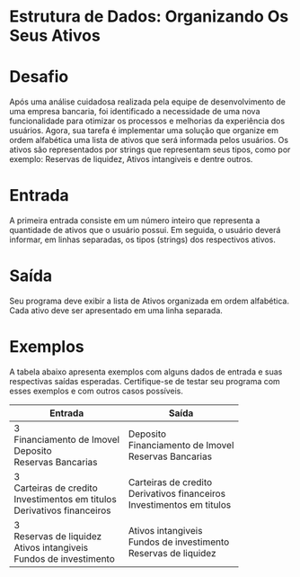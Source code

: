 # Estrutura de Dados: Organizando Os Seus Ativos

# Desafio
Após uma análise cuidadosa realizada pela equipe de desenvolvimento de uma empresa bancaria, foi identificado a necessidade de uma nova funcionalidade para otimizar os processos e melhorias da experiência dos usuários. 
Agora, sua tarefa é implementar uma solução que organize em ordem alfabética uma lista de ativos que será informada pelos usuários. 
Os ativos são representados por strings que representam seus tipos, como por exemplo: Reservas de liquidez, Ativos intangiveis e dentre outros.

# Entrada
A primeira entrada consiste em um número inteiro que representa a quantidade de ativos que o usuário possui. 
Em seguida, o usuário deverá informar, em linhas separadas, os tipos (strings) dos respectivos ativos.

# Saída
Seu programa deve exibir a lista de Ativos organizada em ordem alfabética. 
Cada ativo deve ser apresentado em uma linha separada.

# Exemplos
A tabela abaixo apresenta exemplos com alguns dados de entrada e suas respectivas saídas esperadas. 
Certifique-se de testar seu programa com esses exemplos e com outros casos possíveis.

| Entrada	| Saída |
| - | - |
| 3 <br/>Financiamento de Imovel <br/>Deposito <br/>Reservas Bancarias	| Deposito <br/>Financiamento de Imovel <br/>Reservas Bancarias |
| 3 <br/>Carteiras de credito <br/>Investimentos em titulos <br/>Derivativos financeiros | Carteiras de credito <br/>Derivativos financeiros <br/>Investimentos em titulos |
| 3 <br/>Reservas de liquidez <br/> Ativos intangiveis <br/>Fundos de investimento |	Ativos intangiveis <br/>Fundos de investimento <br/>Reservas de liquidez |
